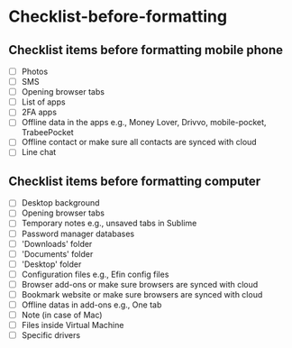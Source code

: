 # Checklist-before-formatting
## Checklist items before formatting mobile phone
- [ ] Photos  
- [ ] SMS  
- [ ] Opening browser tabs  
- [ ] List of apps  
- [ ] 2FA apps  
- [ ] Offline data in the apps e.g., Money Lover, Drivvo, mobile-pocket, TrabeePocket  
- [ ] Offline contact or make sure all contacts are synced with cloud  
- [ ] Line chat  
  
## Checklist items before formatting computer
- [ ] Desktop background  
- [ ] Opening browser tabs  
- [ ] Temporary notes e.g., unsaved tabs in Sublime  
- [ ] Password manager databases  
- [ ] 'Downloads' folder  
- [ ] 'Documents' folder  
- [ ] 'Desktop' folder  
- [ ] Configuration files e.g., Efin config files  
- [ ] Browser add-ons or make sure browsers are synced with cloud  
- [ ] Bookmark website or make sure browsers are synced with cloud  
- [ ] Offline datas in add-ons e.g., One tab  
- [ ] Note (in case of Mac)  
- [ ] Files inside Virtual Machine
- [ ] Specific drivers
